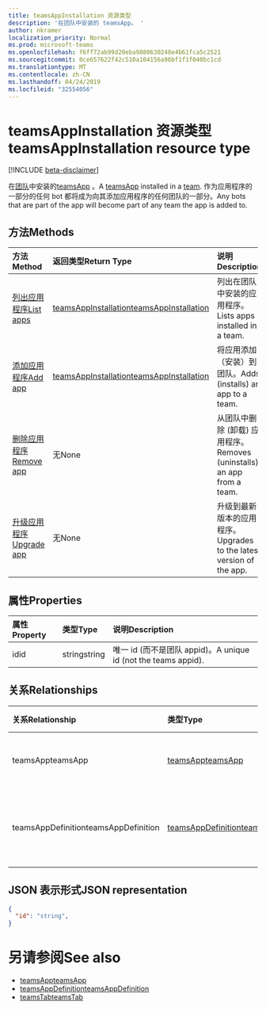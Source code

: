 ```yaml
---
title: teamsAppInstallation 资源类型
description: '在团队中安装的 teamsApp。 '
author: nkramer
localization_priority: Normal
ms.prod: microsoft-teams
ms.openlocfilehash: f6ff72ab99d20eba9880630248e4b61fca5c2521
ms.sourcegitcommit: 0ce657622f42c510a104156a96bf1f1f040bc1cd
ms.translationtype: MT
ms.contentlocale: zh-CN
ms.lasthandoff: 04/24/2019
ms.locfileid: "32554056"
---
```

# <a name="teamsappinstallation-resource-type"></a><span data-ttu-id="08776-103">teamsAppInstallation 资源类型</span><span class="sxs-lookup"><span data-stu-id="08776-103">teamsAppInstallation resource type</span></span>

[!INCLUDE [beta-disclaimer](../../includes/beta-disclaimer.md)]

<span data-ttu-id="08776-104">在[团队](team.md)中安装的[teamsApp](teamsapp.md) 。</span><span class="sxs-lookup"><span data-stu-id="08776-104">A [teamsApp](teamsapp.md) installed in a [team](team.md).</span></span> <span data-ttu-id="08776-105">作为应用程序的一部分的任何 bot 都将成为向其添加应用程序的任何团队的一部分。</span><span class="sxs-lookup"><span data-stu-id="08776-105">Any bots that are part of the app will become part of any team the app is added to.</span></span>

## <a name="methods"></a><span data-ttu-id="08776-106">方法</span><span class="sxs-lookup"><span data-stu-id="08776-106">Methods</span></span>

| <span data-ttu-id="08776-107">方法</span><span class="sxs-lookup"><span data-stu-id="08776-107">Method</span></span>       | <span data-ttu-id="08776-108">返回类型</span><span class="sxs-lookup"><span data-stu-id="08776-108">Return Type</span></span>  |<span data-ttu-id="08776-109">说明</span><span class="sxs-lookup"><span data-stu-id="08776-109">Description</span></span>|
|:---------------|:--------|:----------|
|[<span data-ttu-id="08776-110">列出应用程序</span><span class="sxs-lookup"><span data-stu-id="08776-110">List apps</span></span>](../api/teamsappinstallation-list.md) | [<span data-ttu-id="08776-111">teamsAppInstallation</span><span class="sxs-lookup"><span data-stu-id="08776-111">teamsAppInstallation</span></span>](teamsapp.md) | <span data-ttu-id="08776-112">列出在团队中安装的应用程序。</span><span class="sxs-lookup"><span data-stu-id="08776-112">Lists apps installed in a team.</span></span>|
|[<span data-ttu-id="08776-113">添加应用程序</span><span class="sxs-lookup"><span data-stu-id="08776-113">Add app</span></span>](../api/teamsappinstallation-add.md) | [<span data-ttu-id="08776-114">teamsAppInstallation</span><span class="sxs-lookup"><span data-stu-id="08776-114">teamsAppInstallation</span></span>](teamsapp.md) | <span data-ttu-id="08776-115">将应用添加（安装）到团队。</span><span class="sxs-lookup"><span data-stu-id="08776-115">Adds (installs) an app to a team.</span></span>|
|[<span data-ttu-id="08776-116">删除应用程序</span><span class="sxs-lookup"><span data-stu-id="08776-116">Remove app</span></span>](../api/teamsappinstallation-delete.md) | <span data-ttu-id="08776-117">无</span><span class="sxs-lookup"><span data-stu-id="08776-117">None</span></span> | <span data-ttu-id="08776-118">从团队中删除 (卸载) 应用程序。</span><span class="sxs-lookup"><span data-stu-id="08776-118">Removes (uninstalls) an app from a team.</span></span>|
|[<span data-ttu-id="08776-119">升级应用程序</span><span class="sxs-lookup"><span data-stu-id="08776-119">Upgrade app</span></span>](../api/teamsappinstallation-upgrade.md) | <span data-ttu-id="08776-120">无</span><span class="sxs-lookup"><span data-stu-id="08776-120">None</span></span> | <span data-ttu-id="08776-121">升级到最新版本的应用程序。</span><span class="sxs-lookup"><span data-stu-id="08776-121">Upgrades to the latest version of the app.</span></span>|

## <a name="properties"></a><span data-ttu-id="08776-122">属性</span><span class="sxs-lookup"><span data-stu-id="08776-122">Properties</span></span>

| <span data-ttu-id="08776-123">属性</span><span class="sxs-lookup"><span data-stu-id="08776-123">Property</span></span>            | <span data-ttu-id="08776-124">类型</span><span class="sxs-lookup"><span data-stu-id="08776-124">Type</span></span>     | <span data-ttu-id="08776-125">说明</span><span class="sxs-lookup"><span data-stu-id="08776-125">Description</span></span> |
|:------------------- |:-------- |:----------- |
| <span data-ttu-id="08776-126">id</span><span class="sxs-lookup"><span data-stu-id="08776-126">id</span></span>                  | <span data-ttu-id="08776-127">string</span><span class="sxs-lookup"><span data-stu-id="08776-127">string</span></span>   | <span data-ttu-id="08776-128">唯一 id (而不是团队 appid)。</span><span class="sxs-lookup"><span data-stu-id="08776-128">A unique id (not the teams appid).</span></span> |

## <a name="relationships"></a><span data-ttu-id="08776-129">关系</span><span class="sxs-lookup"><span data-stu-id="08776-129">Relationships</span></span>

| <span data-ttu-id="08776-130">关系</span><span class="sxs-lookup"><span data-stu-id="08776-130">Relationship</span></span>   | <span data-ttu-id="08776-131">类型</span><span class="sxs-lookup"><span data-stu-id="08776-131">Type</span></span>    | <span data-ttu-id="08776-132">说明</span><span class="sxs-lookup"><span data-stu-id="08776-132">Description</span></span> |
|:---------------|:--------|:----------|
|<span data-ttu-id="08776-133">teamsApp</span><span class="sxs-lookup"><span data-stu-id="08776-133">teamsApp</span></span>|[<span data-ttu-id="08776-134">teamsApp</span><span class="sxs-lookup"><span data-stu-id="08776-134">teamsApp</span></span>](teamsapp.md)| <span data-ttu-id="08776-135">已安装的应用程序。</span><span class="sxs-lookup"><span data-stu-id="08776-135">The app that is installed.</span></span> |
|<span data-ttu-id="08776-136">teamsAppDefinition</span><span class="sxs-lookup"><span data-stu-id="08776-136">teamsAppDefinition</span></span>|[<span data-ttu-id="08776-137">teamsAppDefinition</span><span class="sxs-lookup"><span data-stu-id="08776-137">teamsAppDefinition</span></span>](teamsapp.md)| <span data-ttu-id="08776-138">此版本的应用程序的详细信息。</span><span class="sxs-lookup"><span data-stu-id="08776-138">The details of this version of the app.</span></span> |

## <a name="json-representation"></a><span data-ttu-id="08776-139">JSON 表示形式</span><span class="sxs-lookup"><span data-stu-id="08776-139">JSON representation</span></span>

<!-- {
  "blockType": "resource",
  "@odata.type": "microsoft.graph.teamsAppInstallation",
  "baseType": "microsoft.graph.entity"
}-->

```json
{
  "id": "string",
}
```

# <a name="see-also"></a><span data-ttu-id="08776-140">另请参阅</span><span class="sxs-lookup"><span data-stu-id="08776-140">See also</span></span>

- [<span data-ttu-id="08776-141">teamsApp</span><span class="sxs-lookup"><span data-stu-id="08776-141">teamsApp</span></span>](teamsapp.md)
- [<span data-ttu-id="08776-142">teamsAppDefinition</span><span class="sxs-lookup"><span data-stu-id="08776-142">teamsAppDefinition</span></span>](teamsappdefinition.md)
- [<span data-ttu-id="08776-143">teamsTab</span><span class="sxs-lookup"><span data-stu-id="08776-143">teamsTab</span></span>](../resources/teamstab.md)


<!-- uuid: 8fcb5dbc-d5aa-4681-8e31-b001d5168d79
2015-10-25 14:57:30 UTC -->
<!--
{
  "type": "#page.annotation",
  "description": "teamsApp resource",
  "keywords": "",
  "section": "documentation",
  "tocPath": "",
  "suppressions": [
    "Error: /api-reference/beta/resources/teamsappinstallation.md:\r\n      Exception processing links.\r\n    System.ArgumentException: Link Definition was null. Link text: !INCLUDE [beta-disclaimer](../../includes/beta-disclaimer.md)\r\n      at ApiDoctor.Validation.DocFile.get_LinkDestinations()\r\n      at ApiDoctor.Validation.DocSet.ValidateLinks(Boolean includeWarnings, String[] relativePathForFiles, IssueLogger issues, Boolean requireFilenameCaseMatch, Boolean printOrphanedFiles)"
  ]
}
-->

